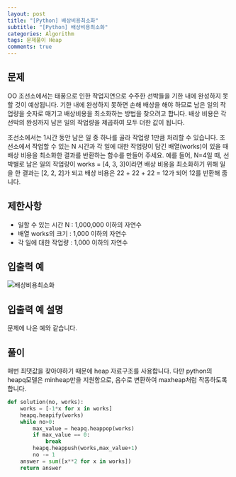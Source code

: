 ```yaml
---
layout: post
title: "[Python] 배상비용최소화"
subtitle: "[Python] 배상비용최소화"
categories: Algorithm
tags: 문제풀이 Heap
comments: true
---
```


## 문제

OO 조선소에서는 태풍으로 인한 작업지연으로 수주한 선박들을 기한 내에 완성하지 못할 것이 예상됩니다. 기한 내에 완성하지 못하면 손해 배상을 해야 하므로 남은 일의 작업량을 숫자로 매기고 배상비용을 최소화하는 방법을 찾으려고 합니다.
배상 비용은 각 선박의 완성까지 남은 일의 작업량을 제곱하여 모두 더한 값이 됩니다.

조선소에서는 1시간 동안 남은 일 중 하나를 골라 작업량 1만큼 처리할 수 있습니다. 조선소에서 작업할 수 있는 N 시간과 각 일에 대한 작업량이 담긴 배열(works)이 있을 때 배상 비용을 최소화한 결과를 반환하는 함수를 만들어 주세요. 예를 들어, N=4일 때, 선박별로 남은 일의 작업량이 works = [4, 3, 3]이라면 배상 비용을 최소화하기 위해 일을 한 결과는 [2, 2, 2]가 되고 배상 비용은 22 + 22 + 22 = 12가 되어 12를 반환해 줍니다.

## 제한사항

- 일할 수 있는 시간 N : 1,000,000 이하의 자연수
- 배열 works의 크기 : 1,000 이하의 자연수
- 각 일에 대한 작업량 : 1,000 이하의 자연수


## 입출력 예

![배상비용최소화](https://bernard-choi.github.io/assets/img/post_img/배상비용최소화.jpg)

## 입출력 예 설명

문제에 나온 예와 같습니다.

## 풀이

매번 최댓값을 찾아야하기 때문에 heap 자료구조를 사용합니다. 다만 python의 heapq모델은 minheap만을 지원함으로, 음수로 변환하여 maxheap처럼 작동하도록 합니다.


```python
def solution(no, works):
    works = [-1*x for x in works]
    heapq.heapify(works)
    while no>0:
        max_value = heapq.heappop(works)
        if max_value == 0:
            break
        heapq.heappush(works,max_value+1)
        no -= 1
    answer = sum([x**2 for x in works])
    return answer
```
